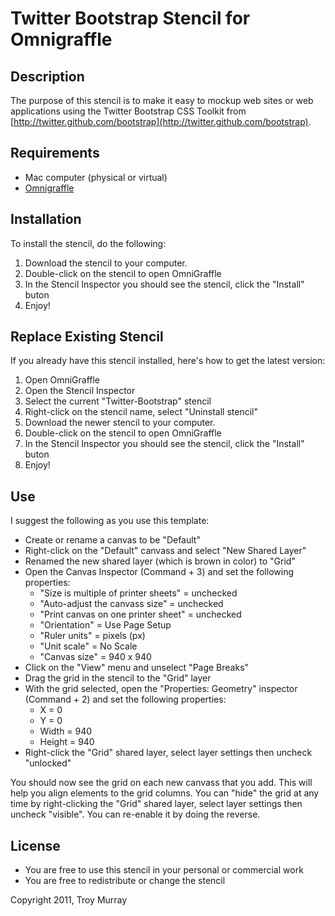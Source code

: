 # Twitter Bootstrap Stencil for Omnigraffle #

## Description ##
The purpose of this stencil is to make it easy to mockup web sites or web applications using the Twitter Bootstrap CSS Toolkit from [http://twitter.github.com/bootstrap](http://twitter.github.com/bootstrap).

## Requirements ##
* Mac computer (physical or virtual)
* [Omnigraffle](http://www.omnigroup.com/products/omnigraffle/) 

## Installation ##
To install the stencil, do the following:

1. Download the stencil to your computer.
2. Double-click on the stencil to open OmniGraffle
3. In the Stencil Inspector you should see the stencil, click the "Install" buton
4. Enjoy!

## Replace Existing Stencil ##
If you already have this stencil installed, here's how to get the latest version:

1. Open OmniGraffle
2. Open the Stencil Inspector
3. Select the current "Twitter-Bootstrap" stencil
4. Right-click on the stencil name, select "Uninstall stencil"
5. Download the newer stencil to your computer.
6. Double-click on the stencil to open OmniGraffle
7. In the Stencil Inspector you should see the stencil, click the "Install" buton
8. Enjoy!

## Use ##
I suggest the following as you use this template:

* Create or rename a canvas to be "Default"
* Right-click on the "Default" canvass and select "New Shared Layer"
* Renamed the new shared layer (which is brown in color) to "Grid"
* Open the Canvas Inspector (Command + 3) and set the following properties:
	* "Size is multiple of printer sheets" = unchecked
	* "Auto-adjust the canvass size" = unchecked
	* "Print canvas on one printer sheet" = unchecked
	* "Orientation" = Use Page Setup
	* "Ruler units" = pixels (px)
	* "Unit scale" = No Scale
	* "Canvas size" = 940 x 940
* Click on the "View" menu and unselect "Page Breaks"
* Drag the grid in the stencil to the "Grid" layer
* With the grid selected, open the "Properties: Geometry" inspector (Command + 2) and set the following properties:
	* X = 0
	* Y = 0
	* Width = 940
	* Height = 940
* Right-click the "Grid" shared layer, select layer settings then uncheck "unlocked"

You should now see the grid on each new canvass that you add.  This will help you align elements to the grid columns.  You can "hide" the grid at any time by right-clicking the "Grid" shared layer, select layer settings then uncheck "visible".  You can re-enable it by doing the reverse.

## License ##

* You are free to use this stencil in your personal or commercial work
* You are free to redistribute or change the stencil

Copyright 2011, Troy Murray

